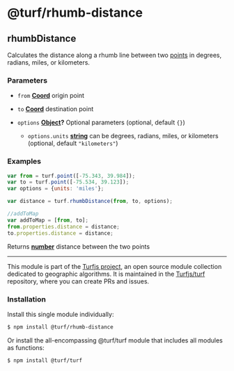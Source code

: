 # @turf/rhumb-distance

<!-- Generated by documentation.js. Update this documentation by updating the source code. -->

## rhumbDistance

Calculates the distance along a rhumb line between two [points][1] in degrees, radians,
miles, or kilometers.

### Parameters

*   `from` **[Coord][2]** origin point
*   `to` **[Coord][2]** destination point
*   `options` **[Object][3]?** Optional parameters (optional, default `{}`)

    *   `options.units` **[string][4]** can be degrees, radians, miles, or kilometers (optional, default `"kilometers"`)

### Examples

```javascript
var from = turf.point([-75.343, 39.984]);
var to = turf.point([-75.534, 39.123]);
var options = {units: 'miles'};

var distance = turf.rhumbDistance(from, to, options);

//addToMap
var addToMap = [from, to];
from.properties.distance = distance;
to.properties.distance = distance;
```

Returns **[number][5]** distance between the two points

[1]: https://tools.ietf.org/html/rfc7946#section-3.1.2

[2]: https://tools.ietf.org/html/rfc7946#section-3.1.1

[3]: https://developer.mozilla.org/docs/Web/JavaScript/Reference/Global_Objects/Object

[4]: https://developer.mozilla.org/docs/Web/JavaScript/Reference/Global_Objects/String

[5]: https://developer.mozilla.org/docs/Web/JavaScript/Reference/Global_Objects/Number

<!-- This file is automatically generated. Please don't edit it directly. If you find an error, edit the source file of the module in question (likely index.js or index.ts), and re-run "yarn docs" from the root of the turf project. -->

---

This module is part of the [Turfjs project](https://turfjs.org/), an open source module collection dedicated to geographic algorithms. It is maintained in the [Turfjs/turf](https://github.com/Turfjs/turf) repository, where you can create PRs and issues.

### Installation

Install this single module individually:

```sh
$ npm install @turf/rhumb-distance
```

Or install the all-encompassing @turf/turf module that includes all modules as functions:

```sh
$ npm install @turf/turf
```
